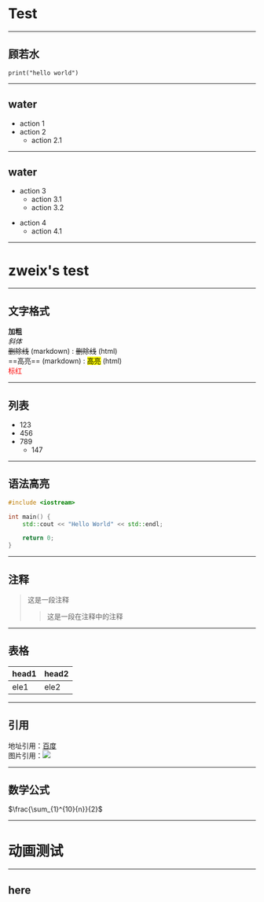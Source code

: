 # Test
---
## 顾若水
```python3
print("hello world")
```
---
## water

- action 1
- action 2
    - action 2.1
----
## water

<!-- -->
- action 3
    - action 3.1
    - action 3.2
<!-- -->
- action 4
    - action 4.1

---

# zweix's test

----

## 文字格式
**加粗**<br>
*斜体*<br>
~~删除线~~ (markdown) : <strike>删除线</strike> (html)<br>
==高亮== (markdown) : <mark>高亮</mark> (html)<br>
<font color="red">标红</font>

----

## 列表
+ 123
+ 456
+ 789
  + 147

----

## 语法高亮
```c++
#include <iostream>

int main() {
    std::cout << "Hello World" << std::endl;

    return 0;
}
```

----

## 注释
>这是一段注释
>   >这是一段在注释中的注释

----

## 表格

| head1 | head2 |
|------ | ------|
| ele1  | ele2  |

----

## 引用
地址引用：[百度](https://baidu.com)<br>
图片引用：![](http://jyywiki.cn/pages/OS/img/eniacrun.jpg)

----

## 数学公式
$\frac{\sum_{1}^{10}{n}}{2}$

---

# 动画测试

----

## here
